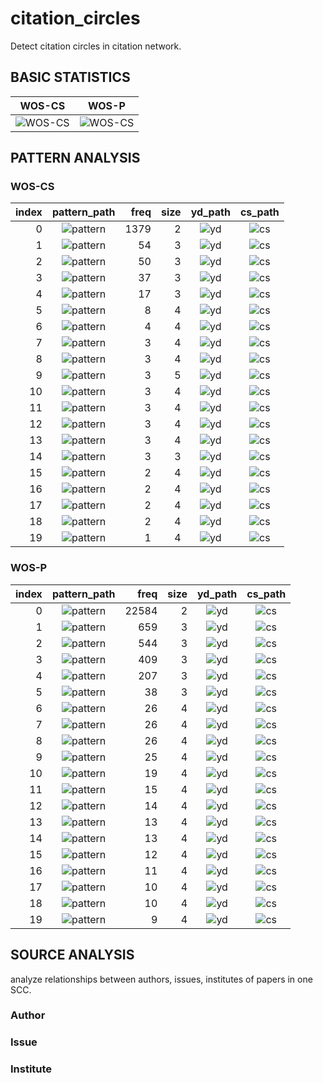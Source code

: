 # citation_circles
Detect citation circles in citation network.

## BASIC STATISTICS
| WOS-CS|WOS-P|
| :------: | :------: |
|![WOS-CS](fig/scc_stats_computer_science.jpg)|![WOS-CS](fig/scc_stats_physics.jpg)|


## PATTERN ANALYSIS

### WOS-CS

|index|pattern_path|freq|size|yd_path|cs_path|
| ------: | :------: | ------: | ------: | :------: | :------: |
|0|![pattern](fig/patterns/scc_pattern_computer_science_0.jpg)|1379|2|![yd](fig/yds/scc_yd_computer_science_0.jpg)|![cs](fig/cs/scc_cs_computer_science_0.jpg)|
|1|![pattern](fig/patterns/scc_pattern_computer_science_1.jpg)|54|3|![yd](fig/yds/scc_yd_computer_science_1.jpg)|![cs](fig/cs/scc_cs_computer_science_1.jpg)|
|2|![pattern](fig/patterns/scc_pattern_computer_science_2.jpg)|50|3|![yd](fig/yds/scc_yd_computer_science_2.jpg)|![cs](fig/cs/scc_cs_computer_science_2.jpg)|
|3|![pattern](fig/patterns/scc_pattern_computer_science_3.jpg)|37|3|![yd](fig/yds/scc_yd_computer_science_3.jpg)|![cs](fig/cs/scc_cs_computer_science_3.jpg)|
|4|![pattern](fig/patterns/scc_pattern_computer_science_4.jpg)|17|3|![yd](fig/yds/scc_yd_computer_science_4.jpg)|![cs](fig/cs/scc_cs_computer_science_4.jpg)|
|5|![pattern](fig/patterns/scc_pattern_computer_science_5.jpg)|8|4|![yd](fig/yds/scc_yd_computer_science_5.jpg)|![cs](fig/cs/scc_cs_computer_science_5.jpg)|
|6|![pattern](fig/patterns/scc_pattern_computer_science_6.jpg)|4|4|![yd](fig/yds/scc_yd_computer_science_6.jpg)|![cs](fig/cs/scc_cs_computer_science_6.jpg)|
|7|![pattern](fig/patterns/scc_pattern_computer_science_7.jpg)|3|4|![yd](fig/yds/scc_yd_computer_science_7.jpg)|![cs](fig/cs/scc_cs_computer_science_7.jpg)|
|8|![pattern](fig/patterns/scc_pattern_computer_science_8.jpg)|3|4|![yd](fig/yds/scc_yd_computer_science_8.jpg)|![cs](fig/cs/scc_cs_computer_science_8.jpg)|
|9|![pattern](fig/patterns/scc_pattern_computer_science_9.jpg)|3|5|![yd](fig/yds/scc_yd_computer_science_9.jpg)|![cs](fig/cs/scc_cs_computer_science_9.jpg)|
|10|![pattern](fig/patterns/scc_pattern_computer_science_10.jpg)|3|4|![yd](fig/yds/scc_yd_computer_science_10.jpg)|![cs](fig/cs/scc_cs_computer_science_10.jpg)|
|11|![pattern](fig/patterns/scc_pattern_computer_science_11.jpg)|3|4|![yd](fig/yds/scc_yd_computer_science_11.jpg)|![cs](fig/cs/scc_cs_computer_science_11.jpg)|
|12|![pattern](fig/patterns/scc_pattern_computer_science_12.jpg)|3|4|![yd](fig/yds/scc_yd_computer_science_12.jpg)|![cs](fig/cs/scc_cs_computer_science_12.jpg)|
|13|![pattern](fig/patterns/scc_pattern_computer_science_13.jpg)|3|4|![yd](fig/yds/scc_yd_computer_science_13.jpg)|![cs](fig/cs/scc_cs_computer_science_13.jpg)|
|14|![pattern](fig/patterns/scc_pattern_computer_science_14.jpg)|3|3|![yd](fig/yds/scc_yd_computer_science_14.jpg)|![cs](fig/cs/scc_cs_computer_science_14.jpg)|
|15|![pattern](fig/patterns/scc_pattern_computer_science_15.jpg)|2|4|![yd](fig/yds/scc_yd_computer_science_15.jpg)|![cs](fig/cs/scc_cs_computer_science_15.jpg)|
|16|![pattern](fig/patterns/scc_pattern_computer_science_16.jpg)|2|4|![yd](fig/yds/scc_yd_computer_science_16.jpg)|![cs](fig/cs/scc_cs_computer_science_16.jpg)|
|17|![pattern](fig/patterns/scc_pattern_computer_science_17.jpg)|2|4|![yd](fig/yds/scc_yd_computer_science_17.jpg)|![cs](fig/cs/scc_cs_computer_science_17.jpg)|
|18|![pattern](fig/patterns/scc_pattern_computer_science_18.jpg)|2|4|![yd](fig/yds/scc_yd_computer_science_18.jpg)|![cs](fig/cs/scc_cs_computer_science_18.jpg)|
|19|![pattern](fig/patterns/scc_pattern_computer_science_19.jpg)|1|4|![yd](fig/yds/scc_yd_computer_science_19.jpg)|![cs](fig/cs/scc_cs_computer_science_19.jpg)|


### WOS-P
|index|pattern_path|freq|size|yd_path|cs_path|
| ------: | :------: | ------: | ------: | :------: | :------: |
|0|![pattern](fig/patterns/scc_pattern_physics_0.jpg)|22584|2|![yd](fig/yds/scc_yd_physics_0.jpg)|![cs](fig/cs/scc_cs_physics_0.jpg)|
|1|![pattern](fig/patterns/scc_pattern_physics_1.jpg)|659|3|![yd](fig/yds/scc_yd_physics_1.jpg)|![cs](fig/cs/scc_cs_physics_1.jpg)|
|2|![pattern](fig/patterns/scc_pattern_physics_2.jpg)|544|3|![yd](fig/yds/scc_yd_physics_2.jpg)|![cs](fig/cs/scc_cs_physics_2.jpg)|
|3|![pattern](fig/patterns/scc_pattern_physics_3.jpg)|409|3|![yd](fig/yds/scc_yd_physics_3.jpg)|![cs](fig/cs/scc_cs_physics_3.jpg)|
|4|![pattern](fig/patterns/scc_pattern_physics_4.jpg)|207|3|![yd](fig/yds/scc_yd_physics_4.jpg)|![cs](fig/cs/scc_cs_physics_4.jpg)|
|5|![pattern](fig/patterns/scc_pattern_physics_5.jpg)|38|3|![yd](fig/yds/scc_yd_physics_5.jpg)|![cs](fig/cs/scc_cs_physics_5.jpg)|
|6|![pattern](fig/patterns/scc_pattern_physics_6.jpg)|26|4|![yd](fig/yds/scc_yd_physics_6.jpg)|![cs](fig/cs/scc_cs_physics_6.jpg)|
|7|![pattern](fig/patterns/scc_pattern_physics_7.jpg)|26|4|![yd](fig/yds/scc_yd_physics_7.jpg)|![cs](fig/cs/scc_cs_physics_7.jpg)|
|8|![pattern](fig/patterns/scc_pattern_physics_8.jpg)|26|4|![yd](fig/yds/scc_yd_physics_8.jpg)|![cs](fig/cs/scc_cs_physics_8.jpg)|
|9|![pattern](fig/patterns/scc_pattern_physics_9.jpg)|25|4|![yd](fig/yds/scc_yd_physics_9.jpg)|![cs](fig/cs/scc_cs_physics_9.jpg)|
|10|![pattern](fig/patterns/scc_pattern_physics_10.jpg)|19|4|![yd](fig/yds/scc_yd_physics_10.jpg)|![cs](fig/cs/scc_cs_physics_10.jpg)|
|11|![pattern](fig/patterns/scc_pattern_physics_11.jpg)|15|4|![yd](fig/yds/scc_yd_physics_11.jpg)|![cs](fig/cs/scc_cs_physics_11.jpg)|
|12|![pattern](fig/patterns/scc_pattern_physics_12.jpg)|14|4|![yd](fig/yds/scc_yd_physics_12.jpg)|![cs](fig/cs/scc_cs_physics_12.jpg)|
|13|![pattern](fig/patterns/scc_pattern_physics_13.jpg)|13|4|![yd](fig/yds/scc_yd_physics_13.jpg)|![cs](fig/cs/scc_cs_physics_13.jpg)|
|14|![pattern](fig/patterns/scc_pattern_physics_14.jpg)|13|4|![yd](fig/yds/scc_yd_physics_14.jpg)|![cs](fig/cs/scc_cs_physics_14.jpg)|
|15|![pattern](fig/patterns/scc_pattern_physics_15.jpg)|12|4|![yd](fig/yds/scc_yd_physics_15.jpg)|![cs](fig/cs/scc_cs_physics_15.jpg)|
|16|![pattern](fig/patterns/scc_pattern_physics_16.jpg)|11|4|![yd](fig/yds/scc_yd_physics_16.jpg)|![cs](fig/cs/scc_cs_physics_16.jpg)|
|17|![pattern](fig/patterns/scc_pattern_physics_17.jpg)|10|4|![yd](fig/yds/scc_yd_physics_17.jpg)|![cs](fig/cs/scc_cs_physics_17.jpg)|
|18|![pattern](fig/patterns/scc_pattern_physics_18.jpg)|10|4|![yd](fig/yds/scc_yd_physics_18.jpg)|![cs](fig/cs/scc_cs_physics_18.jpg)|
|19|![pattern](fig/patterns/scc_pattern_physics_19.jpg)|9|4|![yd](fig/yds/scc_yd_physics_19.jpg)|![cs](fig/cs/scc_cs_physics_19.jpg)|


## SOURCE ANALYSIS

analyze relationships between authors, issues, institutes of papers in one SCC.

### Author


### Issue


### Institute






